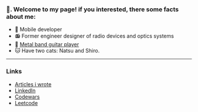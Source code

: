 ### 👋. Welcome to my page! if you interested, there some facts about me:
* 🤖 Mobile developer
* 📻 Former engineer designer of radio devices and optics systems
* 🎸 [Metal band guitar player](https://sleepydoor.bandcamp.com/)
* 🐱 Have two cats: Natsu and Shiro.
---------------
### Links
* [Articles i wrote](https://github.com/NightGoat/Articles)
* [LinkedIn](https://www.linkedin.com/in/nail-asadullin/)
* [Codewars](https://www.codewars.com/users/NightGoat)
* [Leetcode](https://leetcode.com/NightGoat/)
